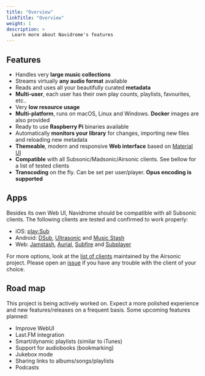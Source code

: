 ```yaml
---
title: "Overview"
linkTitle: "Overview"
weight: 1
description: >
  Learn more about Navidrome's features
---
```


## Features

- Handles very **large music collections**
- Streams virtually **any audio format** available
- Reads and uses all your beautifully curated **metadata**
- **Multi-user**, each user has their own play counts, playlists, favourites, etc..
- Very **low resource usage**
- **Multi-platform**, runs on macOS, Linux and Windows. **Docker** images are also provided
- Ready to use **Raspberry Pi** binaries available
- Automatically **monitors your library** for changes, importing new files and reloading new metadata 
- **Themeable**, modern and responsive **Web interface** based on [Material UI](https://material-ui.com)
- **Compatible** with all Subsonic/Madsonic/Airsonic clients. See bellow for a list of tested clients
- **Transcoding** on the fly. Can be set per user/player. **Opus encoding is supported**

## Apps

Besides its own Web UI, Navidrome should be compatible with all Subsonic clients. The following clients are tested and confirmed to work properly:
- iOS: [play:Sub](http://michaelsapps.dk/playsubapp/)
- Android: [DSub](https://play.google.com/store/apps/details?id=github.daneren2005.dsub),
[Ultrasonic](https://play.google.com/store/apps/details?id=org.moire.ultrasonic) and
[Music Stash](https://play.google.com/store/apps/details?id=com.ghenry22.mymusicstash)
- Web: [Jamstash](http://jamstash.com),
[Aurial](http://shrimpza.github.io/aurial/),
[Subfire](http://p.subfireplayer.net/) and 
[Subplayer](https://github.com/peguerosdc/subplayer)
    
For more options, look at the [list of clients](https://airsonic.github.io/docs/apps/) maintained by 
the Airsonic project. Please open an [issue](https://github.com/deluan/navidrome/issues) if you have any 
trouble with the client of your choice.

## Road map

This project is being actively worked on. Expect a more polished experience and new features/releases 
on a frequent basis. Some upcoming features planned: 

- Improve WebUI
- Last.FM integration
- Smart/dynamic playlists (similar to iTunes)
- Support for audiobooks (bookmarking)
- Jukebox mode
- Sharing links to albums/songs/playlists
- Podcasts

